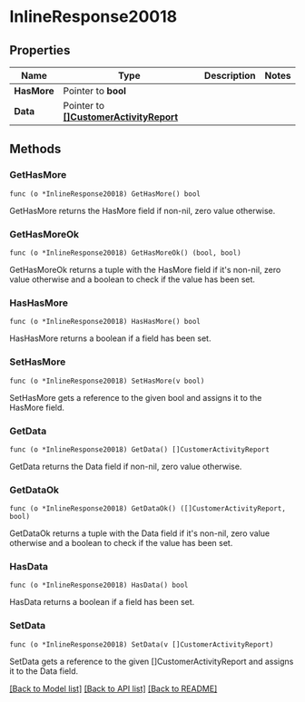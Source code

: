 # InlineResponse20018

## Properties

Name | Type | Description | Notes
------------ | ------------- | ------------- | -------------
**HasMore** | Pointer to **bool** |  | 
**Data** | Pointer to [**[]CustomerActivityReport**](CustomerActivityReport.md) |  | 

## Methods

### GetHasMore

`func (o *InlineResponse20018) GetHasMore() bool`

GetHasMore returns the HasMore field if non-nil, zero value otherwise.

### GetHasMoreOk

`func (o *InlineResponse20018) GetHasMoreOk() (bool, bool)`

GetHasMoreOk returns a tuple with the HasMore field if it's non-nil, zero value otherwise
and a boolean to check if the value has been set.

### HasHasMore

`func (o *InlineResponse20018) HasHasMore() bool`

HasHasMore returns a boolean if a field has been set.

### SetHasMore

`func (o *InlineResponse20018) SetHasMore(v bool)`

SetHasMore gets a reference to the given bool and assigns it to the HasMore field.

### GetData

`func (o *InlineResponse20018) GetData() []CustomerActivityReport`

GetData returns the Data field if non-nil, zero value otherwise.

### GetDataOk

`func (o *InlineResponse20018) GetDataOk() ([]CustomerActivityReport, bool)`

GetDataOk returns a tuple with the Data field if it's non-nil, zero value otherwise
and a boolean to check if the value has been set.

### HasData

`func (o *InlineResponse20018) HasData() bool`

HasData returns a boolean if a field has been set.

### SetData

`func (o *InlineResponse20018) SetData(v []CustomerActivityReport)`

SetData gets a reference to the given []CustomerActivityReport and assigns it to the Data field.


[[Back to Model list]](../README.md#documentation-for-models) [[Back to API list]](../README.md#documentation-for-api-endpoints) [[Back to README]](../README.md)


